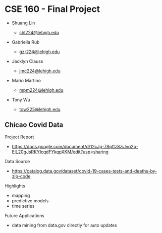 # CSE 160 - Final Project

- Shuang Lin
  - shl224@lehigh.edu

- Gabriella Rub
  - gzr224@lehigh.edu

- Jacklyn Clauss
  - jmc224@lehigh.edu

- Mario Martino
  - mpm224@lehigh.edu

- Tony Wu
  - tow225@lehigh.edu

## Chicao Covid Data

Project Report
  - https://docs.google.com/document/d/12cJg-7Rpftz8ziJvq2b-ElL20gJsRKYIcqdFYkqpXKM/edit?usp=sharing

Data Source
  - https://catalog.data.gov/dataset/covid-19-cases-tests-and-deaths-by-zip-code

Highlights
  - mapping
  - predictive models
  - time series

Future Applications
  - data mining from data.gov directly for auto updates
